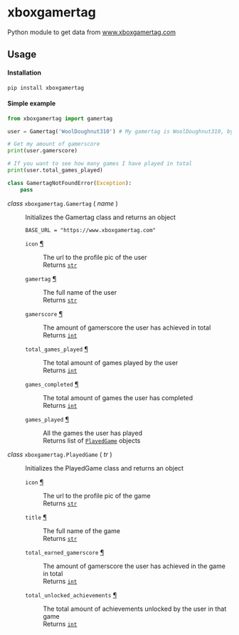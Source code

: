 # xboxgamertag
Python module to get data from www.xboxgamertag.com

## Usage
#### Installation
`pip install xboxgamertag`
#### Simple example
```python
from xboxgamertag import gamertag

user = Gamertag('WoolDoughnut310') # My gamertag is WoolDoughnut310, by the way

# Get my amount of gamerscore
print(user.gamerscore)

# If you want to see how many games I have played in total
print(user.total_games_played)
```
```python
class GamertagNotFoundError(Exception):
    pass
```
<div id="gamertag">
<dl>
  <dt id="xboxgamertag.Gamertag">
    <em>class </em>
    <code>xboxgamertag.Gamertag</code>
    <span>(</span>
    <em>name</em>
    <span>)</span>
  </dt>
  <dd>
    <p>
      Initializes the Gamertag class and returns an object
    </p>
    <code>BASE_URL = "https://www.xboxgamertag.com"</code>
    <dl>
      <dt id="xboxgamertag.Gamertag.icon">
        <code>icon</code>
        <a href="#xboxgamertag.Gamertag.icon" title="Permalink to this definition">¶</a>
      </dt>
      <dd>
        <p>
          The url to the profile pic of the user<br>Returns <code><a href="https://docs.python.org/3/library/stdtypes.html?highlight=str#str">str</a></code>
        </p>
      </dd>
    </dl>
    <dl>
      <dt id="xboxgamertag.Gamertag.gamertag">
        <code>gamertag</code>
        <a href="#xboxgamertag.Gamertag.gamertag" title="Permalink to this definition">¶</a>
      </dt>
      <dd>
        <p>
          The full name of the user<br>Returns <code><a href="https://docs.python.org/3/library/stdtypes.html?highlight=str#str">str</a></code>
        </p>
      </dd>
    </dl>
    <dl>
      <dt id="xboxgamertag.Gamertag.gamerscore">
        <code>gamerscore</code>
        <a href="#xboxgamertag.Gamertag.gamerscore" title="Permalink to this definition">¶</a>
      </dt>
      <dd>
        <p>
          The amount of gamerscore the user has achieved in total<br>Returns <code><a href="https://docs.python.org/3/library/functions.html?highlight=int#int">int</a></code>
        </p>
      </dd>
    </dl>
    <dl>
      <dt id="xboxgamertag.Gamertag.total_games_played">
        <code>total_games_played</code>
        <a href="#xboxgamertag.Gamertag.total_games_played" title="Permalink to this definition">¶</a>
      </dt>
      <dd>
        <p>
          The total amount of games played by the user<br>Returns <code><a href="https://docs.python.org/3/library/functions.html?highlight=int#int">int</a></code>
        </p>
      </dd>
    </dl>
    <dl>
      <dt id="xboxgamertag.Gamertag.games_completed">
        <code>games_completed</code>
        <a href="#xboxgamertag.Gamertag.games_completed" title="Permalink to this definition">¶</a>
      </dt>
      <dd>
        <p>
          The total amount of games the user has completed<br>Returns <code><a href="https://docs.python.org/3/library/functions.html?highlight=int#int">int</a></code>
        </p>
      </dd>
    </dl>
    <dl>
      <dt id="xboxgamertag.Gamertag.games_played">
        <code>games_played</code>
        <a href="#xboxgamertag.Gamertag.games_played" title="Permalink to this definition">¶</a>
      </dt>
      <dd>
        <p>
          All the games the user has played<br>Returns list of <code><a href="#xboxgamertag.PlayedGame">PlayedGame</a></code> objects
        </p>
      </dd>
    </dl>
  </dd>
</dl>
</div>

<div id="played_game">
<dl>
  <dt id="xboxgamertag.PlayedGame">
    <em>class </em>
    <code>xboxgamertag.PlayedGame</code>
    <span>(</span>
    <em>tr</em>
    <span>)</span>
  </dt>
  <dd>
    <p>
      Initializes the PlayedGame class and returns an object
    </p>
    <dl>
      <dt id="xboxgamertag.PlayedGame.icon">
        <code>icon</code>
        <a href="#xboxgamertag.PlayedGame.icon" title="Permalink to this definition">¶</a>
      </dt>
      <dd>
        <p>
          The url to the profile pic of the game<br>Returns <code><a href="https://docs.python.org/3/library/stdtypes.html?highlight=str#str">str</a></code>
        </p>
      </dd>
    </dl>
    <dl>
      <dt id="xboxgamertag.PlayedGame.title">
        <code>title</code>
        <a href="#xboxgamertag.PlayedGame.title" title="Permalink to this definition">¶</a>
      </dt>
      <dd>
        <p>
          The full name of the game<br>Returns <code><a href="https://docs.python.org/3/library/stdtypes.html?highlight=str#str">str</a></code>
        </p>
      </dd>
    </dl>
    <dl>
      <dt id="xboxgamertag.PlayedGame.total_earned_gamerscore">
        <code>total_earned_gamerscore</code>
        <a href="#xboxgamertag.PlayedGame.total_earned_gamerscore" title="Permalink to this definition">¶</a>
      </dt>
      <dd>
        <p>
          The amount of gamerscore the user has achieved in the game in total<br>Returns <code><a href="https://docs.python.org/3/library/functions.html?highlight=int#int">int</a></code>
        </p>
      </dd>
    </dl>
    <dl>
      <dt id="xboxgamertag.PlayedGame.total_unlocked_achievements">
        <code>total_unlocked_achievements</code>
        <a href="#xboxgamertag.PlayedGame.total_unlocked_achievements" title="Permalink to this definition">¶</a>
      </dt>
      <dd>
        <p>
          The total amount of achievements unlocked by the user in that game<br>Returns <code><a href="https://docs.python.org/3/library/functions.html?highlight=int#int">int</a></code>
        </p>
      </dd>
    </dl>
  </dd>
</dl>
</div>
